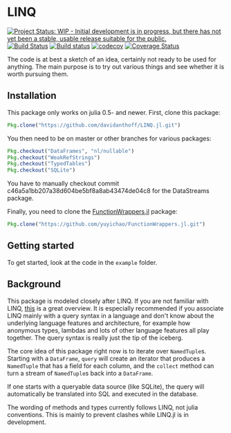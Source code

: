# LINQ

[![Project Status: WIP - Initial development is in progress, but there has not yet been a stable, usable release suitable for the public.](http://www.repostatus.org/badges/latest/wip.svg)](http://www.repostatus.org/#wip)
[![Build Status](https://travis-ci.org/davidanthoff/LINQ.jl.svg?branch=master)](https://travis-ci.org/davidanthoff/LINQ.jl)
[![Build status](https://ci.appveyor.com/api/projects/status/0jys47jov7m7hb8j/branch/master?svg=true)](https://ci.appveyor.com/project/davidanthoff/linq-jl/branch/master)
[![codecov](https://codecov.io/gh/davidanthoff/LINQ.jl/branch/master/graph/badge.svg)](https://codecov.io/gh/davidanthoff/LINQ.jl)
[![Coverage Status](https://coveralls.io/repos/github/davidanthoff/LINQ.jl/badge.svg?branch=master)](https://coveralls.io/github/davidanthoff/LINQ.jl?branch=master)

The code is at best a sketch of an idea, certainly not ready to be used for anything. The main purpose is to try out various things and see whether it is worth pursuing them.

## Installation

This package only works on julia 0.5- and newer. First, clone this package:
````julia
Pkg.clone("https://github.com/davidanthoff/LINQ.jl.git")
````
You then need to be on master or other branches for various packages:
````julia
Pkg.checkout("DataFrames", "nl/nullable")
Pkg.checkout("WeakRefStrings")
Pkg.checkout("TypedTables")
Pkg.checkout("SQLite")
````
You have to manually checkout commit c46a5a1bb207a38d604be5bf8a8ab43474de04c8 for the DataStreams package.

Finally, you need to clone the [FunctionWrappers.jl](https://github.com/yuyichao/FunctionWrappers.jl) package:
````julia
Pkg.clone("https://github.com/yuyichao/FunctionWrappers.jl.git")
````

## Getting started
To get started, look at the code in the ``example`` folder.

## Background
This package is modeled closely after LINQ. If you are not familiar with LINQ, [this](https://msdn.microsoft.com/en-us/library/bb308959.aspx) is a great overview. It is especially recommended if you associate LINQ mainly with a query syntax in a language and don't know about the underlying language features and architecture, for example how anonymous types, lambdas and lots of other language features all play together. The query syntax is really just the tip of the iceberg.

The core idea of this package right now is to iterate over ``NamedTuple``s. Starting with a ``DataFrame``, ``query`` will create an iterator that produces a ``NamedTuple`` that has a field for each column, and the ``collect`` method can turn a stream of ``NamedTuple``s back into a ``DataFrame``.

If one starts with a queryable data source (like SQLite), the query will automatically be translated into SQL and executed in the database.

The wording of methods and types currently follows LINQ, not julia conventions. This is mainly to prevent clashes while LINQ.jl is in development.
